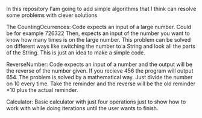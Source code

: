In this repository I'am going to add simple algorithms that I think can resolve some problems with clever solutions

The CountingOcurrences:
Code expects an input of a large number. Could be for example 726322
Then, expects an input of the number you want to know how many times is on the large number. 
This problem can be solved on different ways like switching the number to a String and look all the parts of the String. This is just an idea to make a simple code. 

ReverseNumber:
Code expects an input of a number and the output will be the reverse of the number given. If you recieve 456 the program will output 654. The problem is solved by a mathematical way. Just divide the number on 10 every time. Take the reminder and the reverse will be the old reminder *10 plus the actual reminder. 

Calculator:
Basic calculator with just four operations just to show how to work with while doing iterations until the user wants to finish.